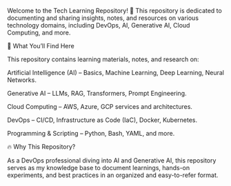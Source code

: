 Welcome to the Tech Learning Repository! 🚀 This repository is dedicated to documenting and sharing insights, notes, and resources on various technology domains, including DevOps, AI, Generative AI, Cloud Computing, and more.

📖 What You’ll Find Here

This repository contains learning materials, notes, and research on:

Artificial Intelligence (AI) – Basics, Machine Learning, Deep Learning, Neural Networks.

Generative AI – LLMs, RAG, Transformers, Prompt Engineering.

Cloud Computing – AWS, Azure, GCP services and architectures.

DevOps – CI/CD, Infrastructure as Code (IaC), Docker, Kubernetes.

Programming & Scripting – Python, Bash, YAML, and more.

🔥 Why This Repository?

As a DevOps professional diving into AI and Generative AI, this repository serves as my knowledge base to document learnings, hands-on experiments, and best practices in an organized and easy-to-refer format.
